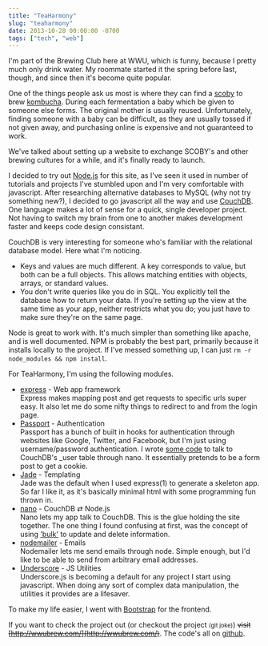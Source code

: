 ```yaml
---
title: "TeaHarmony"
slug: "teaharmony"
date: 2013-10-28 00:00:00 -0700
tags: ["tech", "web"]
---
```


I'm part of the Brewing Club here at WWU, which is funny, because I pretty much
only drink water. My roommate started it the spring before last, though, and
since then it's become quite popular.

One of the things people ask us most is where they can find a
[scoby](http://en.wikipedia.org/wiki/SCOBY) to brew
[kombucha](http://en.wikipedia.org/wiki/Kombucha). During each fermentation a
baby which be given to someone else forms. The original mother is usually
reused. Unfortunately, finding someone with a baby can be difficult, as they
are usually tossed if not given away, and purchasing online is expensive and
not guaranteed to work.

We've talked about setting up a website to exchange SCOBY's and
other brewing cultures for a while, and it's finally ready to launch.

I decided to try out [Node.js](http://nodejs.org) for this site, as I've seen
it used in number of tutorials and projects I've stumbled upon and I'm very
comfortable with javascript. After researching alternative databases to MySQL
(why not try something new?), I decided to go javascript all the way and use
[CouchDB](http://couchdb.apache.org). One language makes a lot of sense for a
quick, single developer project. Not having to switch my brain from one to
another makes development faster and keeps code design consistant.

CouchDB is very interesting for someone who's familiar with the relational
database model. Here what I'm noticing.

- Keys and values are much different. A key corresponds to value, but both can
  be a full objects. This allows matching entities with objects, arrays, or
  standard values.
- You don't write queries like you do in SQL. You explicitly tell the database
  how to return your data. If you're setting up the view at the same time as
  your app, neither restricts what you do; you just have to make sure they're
  on the same page.

Node is great to work with. It's much simpler than something like apache, and
is well documented. NPM is probably the best part, primarily because it
installs locally to the project. If I've messed something up, I can just ``rm
-r node_modules && npm install``.

For TeaHarmony, I'm using the following modules.

- [express](http://expressjs.com/) - Web app framework<br>
  Express makes mapping post and get requests to specific urls super easy. It
  also let me do some nifty things to redirect to and from the login page.
- [Passport](http://passportjs.org/) - Authentication<br>
  Passport has a bunch of built in hooks for authentication through websites
  like Google, Twitter, and Facebook, but I'm just using username/password
  authentication. I wrote [some
  code](https://github.com/apexskier/teaharmony/blob/master/app.js#L124) to
  talk to CouchDB's _user table through nano. It essentially pretends to be a
  form post to get a cookie.
- [Jade](http://jade-lang.com/) - Templating<br>
  Jade was the default when I used express(1) to generate a skeleton app. So
  far I like it, as it's basically minimal html with some programming fun
  thrown in.
- [nano](https://github.com/dscape/nano) - CouchDB ⇄ Node.js<br>
  Nano lets my app talk to CouchDB. This is the glue holding the site together.
  The one thing I found confusing at first, was the concept of using
  ['bulk'](https://github.com/dscape/nano#dbbulkdocs-params-callback) to update
  and delete information.
- [nodemailer](https://github.com/andris9/Nodemailer) - Emails<br>
  Nodemailer lets me send emails through node. Simple enough, but I'd like to
  be able to send from arbitrary email addresses.
- [Underscore](http://underscorejs.org/) - JS Utilities<br>
  Underscore.js is becoming a default for any project I start using javascript.
  When doing any sort of complex data manipulation, the utilities it provides
  are a lifesaver.

To make my life easier, I went with [Bootstrap](http://getbootstrap.com/) for
the frontend.

If you want to check the project out (or checkout the project <small>(git
joke)</small>) ~~visit [http://wwubrew.com/](http://wwubrew.com/)~~. The code's all
on [github](https://github.com/apexskier/teaharmony).
